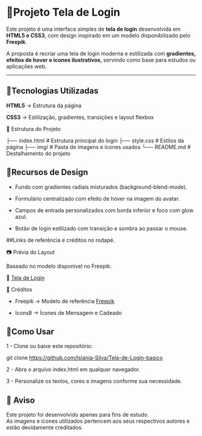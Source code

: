 # 📌Projeto Tela de Login

Este projeto é uma interface simples de **tela de login** desenvolvida em **HTML5 e CSS3**, com design inspirado em um modelo disponibilizado pelo **Freepik**.

A proposta é recriar uma tela de login moderna e estilizada com **gradientes, efeitos de hover e ícones ilustrativos**, servindo como base para estudos ou aplicações web.

---

## 🚀Tecnologias Utilizadas

**HTML5** → Estrutura da página

**CSS3** → Estilização, gradientes, transições e layout flexbox

📂 Estrutura do Projeto

├── index.html   # Estrutura principal do login
├── style.css    # Estilos da página
├── img/         # Pasta de imagens e ícones usados
└── README.md    # Destalhamento do projeto


## 🎨Recursos de Design

- Fundo com gradientes radiais misturados (background-blend-mode).

- Formulário centralizado com efeito de hover na imagem do avatar.

- Campos de entrada personalizados com borda inferior e foco com glow azul.

- Botão de login estilizado com transição e sombra ao passar o mouse.

##Links de referência e créditos no rodapé.

📷 Prévia do Layout

Baseado no modelo disponível no Freepik: 

🔗 [Tela de Login](https://br.freepik.com/vetores-gratis/design-do-modelo-da-pagina-de-login-do-site_13197746.htm#fromView=keyword&page=1&position=0&uuid=856b62ab-e9f9-4ca3-b658-a2934dd52c92&query=Tela+login)

📝 Créditos

- Freepik → Modelo de referência [Freepik](https://br.freepik.com/vetores-gratis/design-do-modelo-da-pagina-de-login-do-site_13197746.htm#fromView=keyword&page=1&position=0&uuid=856b62ab-e9f9-4ca3-b658-a2934dd52c92&query=Tela+login)

- Icons8 → Ícones de Mensagem e Cadeado

## 📌Como Usar

1 - Clone ou baixe este repositório:

git clone https://github.com/Islania-Silva/Tela-de-Login-basico


2 - Abra o arquivo index.html em qualquer navegador.

3 - Personalize os textos, cores e imagens conforme sua necessidade.
## 📢 Aviso
Este projeto foi desenvolvido apenas para fins de estudo.  
As imagens e ícones utilizados pertencem aos seus respectivos autores e estão devidamente creditados.  
